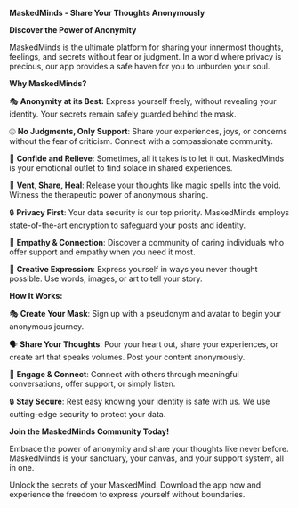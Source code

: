 **MaskedMinds - Share Your Thoughts Anonymously**

**Discover the Power of Anonymity**

MaskedMinds is the ultimate platform for sharing your innermost thoughts, feelings, and secrets without fear or judgment. In a world where privacy is precious, our app provides a safe haven for you to unburden your soul.

**Why MaskedMinds?**

🎭 **Anonymity at its Best:** Express yourself freely, without revealing your identity. Your secrets remain safely guarded behind the mask.

🤐 **No Judgments, Only Support**: Share your experiences, joys, or concerns without the fear of criticism. Connect with a compassionate community.

💌 **Confide and Relieve**: Sometimes, all it takes is to let it out. MaskedMinds is your emotional outlet to find solace in shared experiences.

🧙 **Vent, Share, Heal**: Release your thoughts like magic spells into the void. Witness the therapeutic power of anonymous sharing.

🔒 **Privacy First**: Your data security is our top priority. MaskedMinds employs state-of-the-art encryption to safeguard your posts and identity.

🤗 **Empathy & Connection**: Discover a community of caring individuals who offer support and empathy when you need it most.

🎨 **Creative Expression**: Express yourself in ways you never thought possible. Use words, images, or art to tell your story.

**How It Works:**

🎭 **Create Your Mask**: Sign up with a pseudonym and avatar to begin your anonymous journey.

🗣 **Share Your Thoughts**: Pour your heart out, share your experiences, or create art that speaks volumes. Post your content anonymously.

🌟 **Engage & Connect**: Connect with others through meaningful conversations, offer support, or simply listen.

🔒 **Stay Secure**: Rest easy knowing your identity is safe with us. We use cutting-edge security to protect your data.

**Join the MaskedMinds Community Today!**

Embrace the power of anonymity and share your thoughts like never before. MaskedMinds is your sanctuary, your canvas, and your support system, all in one.

Unlock the secrets of your MaskedMind. Download the app now and experience the freedom to express yourself without boundaries.

